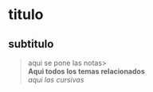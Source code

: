# titulo  
## subtitulo 
>aqui se pone las notas>  
**Aqui todos los temas relacionados**  
*aqui las cursivas*  
